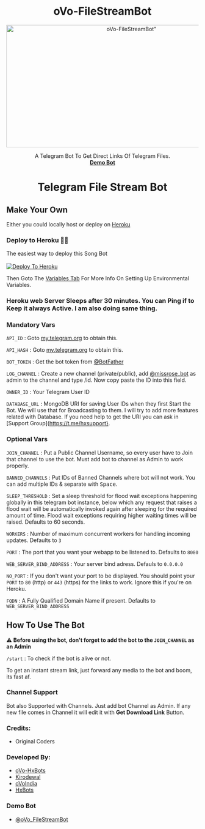 <h1 align="center">oVo-FileStreamBot</h3>
<p align="center">
  <a href="https://github.com/oVo-HxBots/oVo-FileStreamBot">
    <img src="https://socialify.git.ci/oVo-HxBots/oVo-FileStreamBot/image?description=1&descriptionEditable=A%20Telegram%20Bot%20To%20Get%20Direct%20Links%20Of%20Telegram%20Files.&font=Inter&forks=1&issues=1&language=1&logo=https%3A%2F%2Ftelegra.ph%2Ffile%2F9775836743f3ce560d360.jpg&name=1&owner=1&pattern=Plus&pulls=1&stargazers=1&theme=Light" alt=oVo-FileStreamBot" width="640" height="320" />
  </a>
  <p align="center">
    A Telegram Bot To Get Direct Links Of Telegram Files.<br/>
    <a href="http://telegram.me/oVo_FileStreamBot"><strong>Demo Bot</strong></a>
    <br />    
  </p>
</p>

<h1 align="center">Telegram File Stream Bot</h1>


## Make Your Own

Either you could locally host or deploy on [Heroku](https://heroku.com/deploy?)

### Deploy to Heroku 🏃‍♂

The easiest way to deploy this Song Bot  <br><br>
[![Deploy To Heroku](https://www.herokucdn.com/deploy/button.svg)](https://heroku.com/deploy?template=https://github.com/oVoIndia/oVo-FileStreamBot)

Then Goto The <a href="#mandatory-vars">Variables Tab</a> For More Info On Setting Up Environmental Variables.


### Heroku web Server Sleeps after 30 minutes. You can Ping if to Keep it always Active. I am also doing same thing.  



### Mandatory Vars

`API_ID` : Goto [my.telegram.org](https://my.telegram.org) to obtain this.

`API_HASH` : Goto [my.telegram.org](https://my.telegram.org) to obtain this.

`BOT_TOKEN` : Get the bot token from [@BotFather](https://telegram.dog/BotFather)

`LOG_CHANNEL` : Create a new channel (private/public), add [@missrose_bot](https://telegram.dog/MissRose_bot) as admin to the channel and type /id. Now copy paste the ID into this field.

`OWNER_ID` : Your Telegram User ID

`DATABASE_URL` : MongoDB URI for saving User IDs when they first Start the Bot. We will use that for Broadcasting to them. I will try to add more features related with Database. If you need help to get the URI you can ask in [Support Group](https://t.me/hxsupport}.

### Optional Vars

`JOIN_CHANNEL`  : Put a Public Channel Username, so every user have to Join that channel to use the bot. Must add bot to channel as Admin to work properly.

`BANNED_CHANNELS` : Put IDs of Banned Channels where bot will not work. You can add multiple IDs & separate with <kbd>Space</kbd>.

`SLEEP_THRESHOLD` : Set a sleep threshold for flood wait exceptions happening globally in this telegram bot instance, below which any request that raises a flood wait will be automatically invoked again after sleeping for the required amount of time. Flood wait exceptions requiring higher waiting times will be raised. Defaults to 60 seconds.

`WORKERS` : Number of maximum concurrent workers for handling incoming updates. Defaults to `3`

`PORT` : The port that you want your webapp to be listened to. Defaults to `8080`

`WEB_SERVER_BIND_ADDRESS` : Your server bind adress. Defauls to `0.0.0.0`

`NO_PORT` : If you don't want your port to be displayed. You should point your `PORT` to `80` (http) or `443` (https) for the links to work. Ignore this if you're on Heroku.

`FQDN` :  A Fully Qualified Domain Name if present. Defaults to `WEB_SERVER_BIND_ADDRESS`

## How To Use The Bot

:warning: **Before using the  bot, don't forget to add the bot to the `JOIN_CHANNEL` as an Admin**
 
`/start` : To check if the bot is alive or not.

To get an instant stream link, just forward any media to the bot and boom, its fast af.

### Channel Support
Bot also Supported with Channels. Just add bot Channel as Admin. If any new file comes in Channel it will edit it with **Get Download Link** Button.

### Credits:

- Original Coders

### Developed By:

-  [oVo-HxBots](https://github.com/oVo-HxBots)
-  [Kirodewal](https://t.me/Kirodewal)
-  [oVoIndia](https://github.com/oVoIndia)
-  [HxBots](https://t.me/HxBots)

### Demo Bot

-  [@oVo_FileStreamBot](https://t.me/oVo_FileStreamBot)
